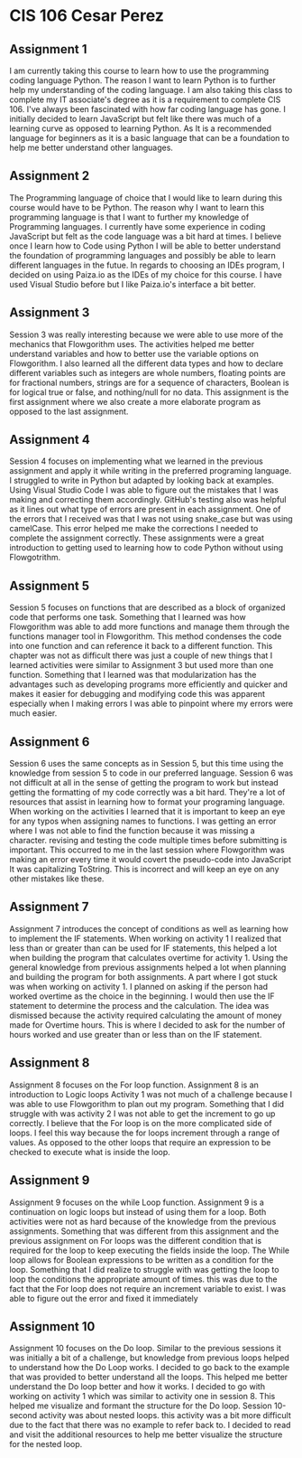 # CIS 106 Cesar Perez

## Assignment 1

I am currently taking this course to learn how to use the programming coding language Python. The reason I want to learn Python is to further help my understanding of the coding language. I am also taking this class to complete my IT associate's degree as it is a requirement to complete CIS 106. I've always been fascinated with how far coding language has gone. I initially decided to learn JavaScript but felt like there was much of a learning curve as opposed to learning Python. As It is a recommended language for beginners as it is a basic language that can be a foundation to help me better understand other languages. 

## Assignment 2

The Programming language of choice that I would like to learn during this course would have to be Python. The reason why I want to learn this programming language is that I want to further my knowledge of Programming languages. I currently have some experience in coding JavaScript but felt as the code language was a bit hard at times. I believe once I learn how to Code using Python I will be able to better understand the foundation of programming languages and possibly be able to learn different languages in the futue. In regards to choosing an IDEs program, I  decided on using Paiza.io as the IDEs of my choice for this course. I have used Visual Studio before but I like Paiza.io's interface a bit better.

## Assignment 3

Session 3 was really interesting because we were able to use more of the mechanics that Flowgorithm uses. The activities helped me better understand variables and how to better use the variable options on Flowgorithm. I also learned all the different data types and how to declare different variables such as integers are whole numbers, floating points are for fractional numbers, strings are for a sequence of characters, Boolean is for logical true or false, and nothing/null for no data. This assignment is the first assignment where we also create a more elaborate program as opposed to the last assignment.

## Assignment 4

Session 4 focuses on implementing what we learned in the previous assignment and apply it while writing in the preferred programing language. I struggled to write in Python but adapted by looking back at examples. Using Visual Studio Code I was able to figure out the mistakes that I was making and correcting them accordingly. GitHub's testing also was helpful as it lines out what type of errors are present in each assignment. One of the errors that I received was that I was not using snake_case but was using camelCase. This error helped me make the corrections I needed to complete the assignment correctly. These assignments were a great introduction to getting used to learning how to code Python without using Flowgotrithm. 

## Assignment 5

Session 5 focuses on functions that are described as a block of organized code that performs one task. Something that I learned was how Flowgorithm was able to add more functions and manage them through the functions manager tool in Flowgorithm. This method condenses the code into one function and can reference it back to a different function. This chapter was not as difficult there was just a couple of new things that I learned activities were similar to Assignment 3 but used more than one function. Something that I learned was that modularization has the advantages such as developing programs more efficiently and quicker and makes it easier for debugging and modifying code this was apparent especially when I making errors I was able to pinpoint where my errors were much easier.

## Assignment 6

Session 6 uses the same concepts as in Session 5, but this time using the knowledge from session 5 to code in our preferred language. Session 6 was not difficult at all in the sense of getting the program to work but instead getting the formatting of my code correctly was a bit hard. They're a lot of resources that assist in learning how to format your programing language. When working on the activities I learned that it is important to keep an eye for any typos when assigning names to functions. I was getting an error where I was not able to find the function because it was missing a character. revising and testing the code multiple times before submitting is important. This occurred to me in the last session where Flowgorithm was making an error every time it would covert the pseudo-code into JavaScript It was capitalizing ToString. This is incorrect and will keep an eye on any other mistakes like these. 

## Assignment 7

Assignment 7 introduces the concept of conditions as well as learning how to implement the IF statements. When working on activity 1 I realized that less than or greater than can be used for IF statements, this helped a lot when building the program that calculates overtime for activity 1. Using the general knowledge from previous assignments helped a lot when planning and building the program for both assignments. A part where I got stuck was when working on activity 1. I planned on asking if the person had worked overtime as the choice in the beginning. I would then use the IF statement to determine the process and the calculation. The idea was dismissed because the activity required calculating the amount of money made for Overtime hours. This is where I decided to ask for the number of hours worked and use greater than or less than on the IF statement.

## Assignment 8

Assignment 8 focuses on the For loop function. Assignment 8 is an introduction to Logic loops Activity 1 was not much of a challenge because I was able to use Flowgorithm to plan out my program. Something that I did struggle with was activity 2 I was not able to get the increment to go up correctly. I believe that the For loop is on the more complicated side of loops. I feel this way because the for loops increment through a range of values. As opposed to the other loops that require an expression to be checked to execute what is inside the loop.


## Assignment 9

Assignment 9 focuses on the while Loop function. Assignment 9 is a continuation on logic loops but instead of using them for a loop. Both activities were not as hard because of the knowledge from the previous assignments. Something that was different from this assignment and the previous assignment on For loops was the different condition that is required for the loop to keep executing the fields inside the loop. The While loop allows for Boolean expressions to be written as a condition for the loop. Something that I did realize to struggle with was getting the loop to loop the conditions the appropriate amount of times. this was due to the fact that the For loop does not require an increment variable to exist. I was able to figure out the error and fixed it immediately 

## Assignment 10

Assignment 10 focuses on the Do loop. Similar to the previous sessions it was initially a bit of a challenge, but knowledge from previous loops helped to understand how the Do Loop works. I decided to go back to the example that was provided to better understand all the loops. This helped me better understand the Do loop better and how it works. I decided to go with working on activity 1 which was similar to activity one in session 8. This helped me visualize and formant the structure for the Do loop. Session 10-second activity was about nested loops. this activity was a bit more difficult due to the fact that there was no example to refer back to. I decided to read and visit the additional resources to help me better visualize the structure for the nested loop.
